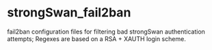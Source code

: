 # strongSwan_fail2ban
fail2ban configuration files for filtering bad strongSwan authentication attempts; Regexes are based on a RSA + XAUTH login scheme.
